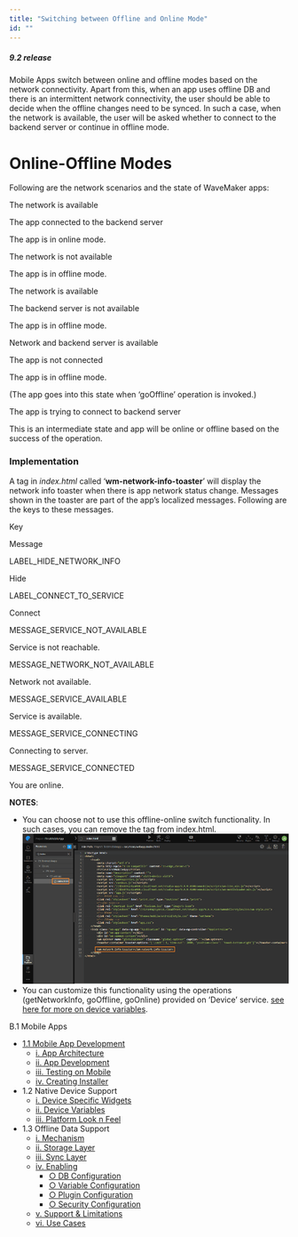 ```yaml
---
title: "Switching between Offline and Online Mode"
id: ""
---
```


##### 9.2 release

Mobile Apps switch between online and offline modes based on the network connectivity. Apart from this, when an app uses offline DB and there is an intermittent network connectivity, the user should be able to decide when the offline changes need to be synced. In such a case, when the network is available, the user will be asked whether to connect to the backend server or continue in offline mode.

# Online-Offline Modes

Following are the network scenarios and the state of WaveMaker apps:

The network is available

The app connected to the backend server

The app is in online mode.

The network is not available

The app is in offline mode.

The network is available

The backend server is not available

The app is in offline mode.

Network and backend server is available

The app is not connected

The app is in offline mode.

(The app goes into this state when ‘goOffline’ operation is invoked.)

The app is trying to connect to backend server

This is an intermediate state and app will be online or offline based on the success of the operation.

### Implementation

A tag in _index.html_ called ‘**wm-network-info-toaster**’ will display the network info toaster when there is app network status change. Messages shown in the toaster are part of the app’s localized messages. Following are the keys to these messages.

Key

Message

LABEL\_HIDE\_NETWORK\_INFO

Hide

LABEL\_CONNECT\_TO\_SERVICE

Connect

MESSAGE\_SERVICE\_NOT\_AVAILABLE

Service is not reachable.

MESSAGE\_NETWORK\_NOT\_AVAILABLE

Network not available.

MESSAGE\_SERVICE\_AVAILABLE

Service is available.

MESSAGE\_SERVICE\_CONNECTING

Connecting to server.

MESSAGE\_SERVICE\_CONNECTED

You are online.

**NOTES**:

- You can choose not to use this offline-online switch functionality. In such cases, you can remove the tag from index.html. [![](../assets/offon_index.png)](../assets/offon_index.png)
- You can customize this functionality using the operations (getNetworkInfo, goOffline, goOnline) provided on ‘Device’ service. [see here for more on device variables](/learn/hybrid-mobile/device-variables/).

B.1 Mobile Apps

- [1.1 Mobile App Development](#)
    - [i. App Architecture](#mobile-app-architecture)
    - [ii. App Development](#mobile-app-development)
    - [iii. Testing on Mobile](#testing-mobile)
    - [iv. Creating Installer](#creating-installer)
- 1.2 Native Device Support
    - [i. Device Specific Widgets](/learn/hybrid-mobile/native-device-support/#device-specific-widgets)
    - [ii. Device Variables](/learn/hybrid-mobile/native-device-support/#device-features-variables)
    - [iii. Platform Look n Feel](/learn/hybrid-mobile/native-device-support/#platform-support)
- 1.3 Offline Data Support
    - [i. Mechanism](/learn/hybrid-mobile/offline-data-support/#working)
    - [ii. Storage Layer](/learn/hybrid-mobile/offline-data-support/#storage-layer)
    - [iii. Sync Layer](/learn/hybrid-mobile/offline-data-support/#sync-layer)
    - [iv. Enabling](/learn/hybrid-mobile/offline-data-support/#enabling)
        - [○ DB Configuration](/learn/hybrid-mobile/offline-data-support/#db)
        - [○ Variable Configuration](/learn/hybrid-mobile/offline-data-support/#variable)
        - [○ Plugin Configuration](/learn/hybrid-mobile/offline-data-support/#plugin)
        - [○ Security Configuration](/learn/hybrid-mobile/offline-data-support/#security)
    - [v. Support & Limitations](/learn/hybrid-mobile/offline-data-support/#limitations)
    - [vi. Use Cases](/learn/hybrid-mobile/offline-data-support/#use-cases)
